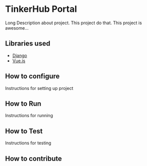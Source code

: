 # TinkerHub Portal
Long Description about project. This project do that. This project is awesome...

## Libraries used
- [Django](https://www.djangoproject.com)
- [Vue.js](http://vuejs.org)
## How to configure
Instructions for setting up project
## How to Run
Instructions for running
## How to Test 
Instructions for testing  
## How to contribute

